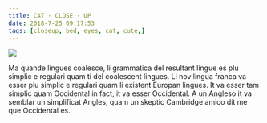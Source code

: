 ```yaml
---
title: CAT · CLOSE · UP
date: 2018-7-25 09:17:53
tags: [closeup, bed, eyes, cat, cute,]
---
```

![](/images/7.jpeg)
<p>Ma quande lingues coalesce, li grammatica del resultant lingue es plu simplic e regulari quam ti del coalescent lingues. Li nov lingua franca va esser plu simplic e regulari quam li existent Europan lingues. It va esser tam simplic quam Occidental in fact, it va esser Occidental. A un Angleso it va semblar un simplificat Angles, quam un skeptic Cambridge amico dit me que Occidental es. 
</p>